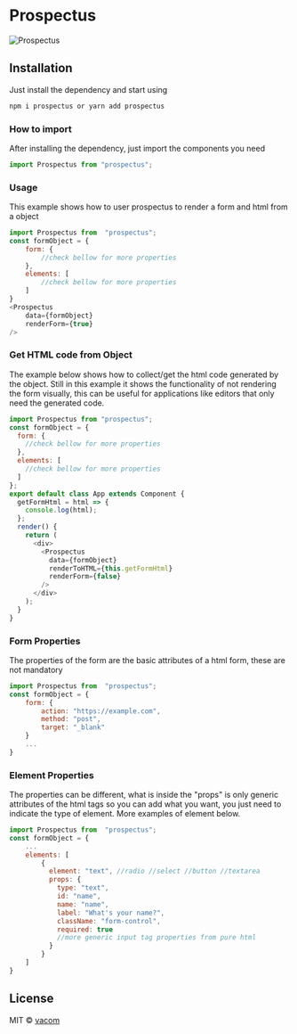 # Prospectus

![Prospectus](https://i.imgur.com/n6xDWNy.jpg)

## Installation

Just install the dependency and start using

```javascript
npm i prospectus or yarn add prospectus
```

### How to import

After installing the dependency, just import the components you need

```javascript
import Prospectus from "prospectus";
```

### Usage

This example shows how to user prospectus to render a form and html from a object

```javascript
import Prospectus from  "prospectus";
const formObject = {
	form: {
		//check bellow for more properties
	},
	elements: [
		//check bellow for more properties
    ]
}
<Prospectus
	data={formObject}
	renderForm={true}
/>
```

### Get HTML code from Object

The example below shows how to collect/get the html code generated by the object. Still in this example it shows the functionality of not rendering the form visually, this can be useful for applications like editors that only need the generated code.

```javascript
import Prospectus from "prospectus";
const formObject = {
  form: {
    //check bellow for more properties
  },
  elements: [
    //check bellow for more properties
  ]
};
export default class App extends Component {
  getFormHtml = html => {
    console.log(html);
  };
  render() {
    return (
      <div>
        <Prospectus
          data={formObject}
          renderToHTML={this.getFormHtml}
          renderForm={false}
        />
      </div>
    );
  }
}
```

### Form Properties

The properties of the form are the basic attributes of a html form, these are not mandatory

```javascript
import Prospectus from  "prospectus";
const formObject = {
	form: {
	    action: "https://example.com",
        method: "post",
        target: "_blank"
    }
    ...
}

```

### Element Properties

The properties can be different, what is inside the "props" is only generic attributes of the html tags so you can add what you want, you just need to indicate the type of element. More examples of element below.

```javascript
import Prospectus from  "prospectus";
const formObject = {
    ...
	elements: [
        {
          element: "text", //radio //select //button //textarea
          props: {
            type: "text",
            id: "name",
            name: "name",
            label: "What's your name?",
            className: "form-control",
            required: true
            //more generic input tag properties from pure html
          }
        }
    ]
}

```

## License

MIT © [vacom](https://github.com/vacom)
